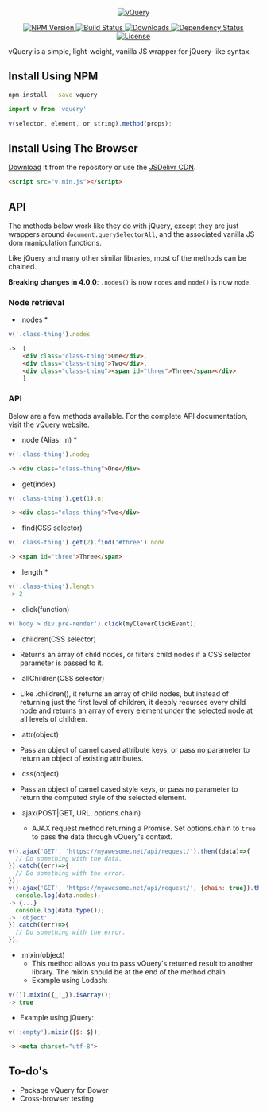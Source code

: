 <p align="center">
  <a href="http://jaszhix.github.io/vquery/">
    <img src="http://jaszhix.github.io/vquery/app/assets/images/logo.png" alt="vQuery">
  </a>
</p>
<p align="center">
  <a href="https://npmjs.org/package/vquery">
    <img src="https://img.shields.io/npm/v/vquery.svg?style=flat-square"
         alt="NPM Version">
  </a>
  <a href="https://travis-ci.org/jaszhix/vquery">
    <img src="https://img.shields.io/travis/jaszhix/vquery.svg?style=flat-square"
         alt="Build Status">
  </a>

  <a href="https://npmjs.org/package/vquery">
    <img src="http://img.shields.io/npm/dm/vquery.svg?style=flat-square"
         alt="Downloads">
  </a>

  <a href="https://david-dm.org/jaszhix/vquery.svg">
    <img src="https://david-dm.org/jaszhix/vquery.svg?style=flat-square"
         alt="Dependency Status">
  </a>

  <a href="https://github.com/jaszhix/vquery/blob/master/LICENSE">
    <img src="https://img.shields.io/npm/l/vquery.svg?style=flat-square"
         alt="License">
  </a>
</p>

<p align="center"><big>

</big></p>

vQuery is a simple, light-weight, vanilla JS wrapper for jQuery-like syntax.

## Install Using NPM

```sh
npm install --save vquery
```
```js
import v from 'vquery'

v(selector, element, or string).method(props);
```

## Install Using The Browser

[Download](https://raw.githubusercontent.com/jaszhix/vquery/master/v.min.js) it from the repository or use the [JSDelivr CDN](http://www.jsdelivr.com/projects/vquery).

```html
<script src="v.min.js"></script>
```

## API

The methods below work like they do with jQuery, except they are just wrappers around ```document.querySelectorAll```, and the associated vanilla JS dom manipulation functions.

Like jQuery and many other similar libraries, most of the methods can be chained.

**Breaking changes in 4.0.0**: ```.nodes()``` is now ```nodes``` and ```node()``` is now ```node```.

### Node retrieval

*   .nodes *
```js
v('.class-thing').nodes
```
```html
->  [
    <div class="class-thing">One</div>, 
    <div class="class-thing">Two</div>, 
    <div class="class-thing"><span id="three">Three</span></div>
    ]
```

### API

Below are a few methods available. For the complete API documentation, visit the [vQuery website](http://jaszhix.github.io/vquery/).

*   .node (Alias: .n) *
```js
v('.class-thing').node;
```
```html
-> <div class="class-thing">One</div>
```

*   .get(index)
```js
v('.class-thing').get(1).n;
```
```html
-> <div class="class-thing">Two</div>
```

*   .find(CSS selector)
```js
v('.class-thing').get(2).find('#three').node
```
```html
-> <span id="three">Three</span>
```

*   .length *
```js
v('.class-thing').length
-> 2
```

*   .click(function)
```js
v('body > div.pre-render').click(myCleverClickEvent);
```

*   .children(CSS selector)
  * Returns an array of child nodes, or filters child nodes if a CSS selector parameter is passed to it.

*   .allChildren(CSS selector)
  * Like .children(), it returns an array of child nodes, but instead of returning just the first level of children, it deeply recurses every child node and returns an array of every element under the selected node at all levels of children.

*   .attr(object)
  * Pass an object of camel cased attribute keys, or pass no parameter to return an object of existing attributes.

*   .css(object)
  * Pass an object of camel cased style keys, or pass no parameter to return the computed style of the selected element.

* .ajax(POST|GET, URL, options.chain)
  * AJAX request method returning a Promise. Set options.chain to ```true``` to pass the data through vQuery's context.
```js
v().ajax('GET', 'https://myawesome.net/api/request/').then((data)=>{
  // Do something with the data.
}).catch((err)=>{
  // Do something with the error.
});
v().ajax('GET', 'https://myawesome.net/api/request/', {chain: true}).then((data)=>{
  console.log(data.nodes);
-> {...}
  console.log(data.type());
-> 'object'
}).catch((err)=>{
  // Do something with the error.
});
```

* .mixin(object)
  * This method allows you to pass vQuery's returned result to another library. The mixin should be at the end of the method chain.
  * Example using Lodash:
```js
v([]).mixin({_:_}).isArray();
-> true
```
  * Example using jQuery:
```js
v(':empty').mixin({$: $});
```
```html
-> <meta charset="utf-8">
```

## To-do's
*   Package vQuery for Bower
*   Cross-browser testing


<!-- [npm-url]: https://npmjs.org/package/vquery
[npm-image]: https://img.shields.io/npm/v/vquery.svg?style=flat-square

[travis-url]: https://travis-ci.org/jaszhix/vquery
[travis-image]: https://img.shields.io/travis/jaszhix/vquery.svg?style=flat-square

[coveralls-url]: https://coveralls.io/r/jaszhix/vquery
[coveralls-image]: https://img.shields.io/coveralls/jaszhix/vquery.svg?style=flat-square

[depstat-url]: https://david-dm.org/jaszhix/vquery
[depstat-image]: https://david-dm.org/jaszhix/vquery.svg?style=flat-square

[download-badge]: http://img.shields.io/npm/dm/vquery.svg?style=flat-square
 -->
